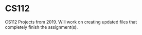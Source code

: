 # CS112
CS112 Projects from 2019.
Will work on creating updated files that completely finish the assignment(s).
